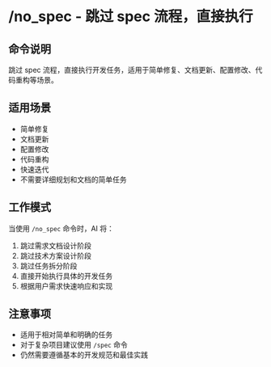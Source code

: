 # /no_spec - 跳过 spec 流程，直接执行

## 命令说明
跳过 spec 流程，直接执行开发任务，适用于简单修复、文档更新、配置修改、代码重构等场景。

## 适用场景
- 简单修复
- 文档更新
- 配置修改
- 代码重构
- 快速迭代
- 不需要详细规划和文档的简单任务

## 工作模式
当使用 `/no_spec` 命令时，AI 将：
1. 跳过需求文档设计阶段
2. 跳过技术方案设计阶段
3. 跳过任务拆分阶段
4. 直接开始执行具体的开发任务
5. 根据用户需求快速响应和实现

## 注意事项
- 适用于相对简单和明确的任务
- 对于复杂项目建议使用 `/spec` 命令
- 仍然需要遵循基本的开发规范和最佳实践
